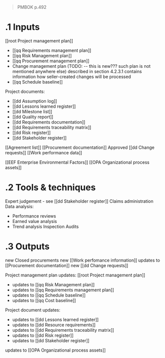 > PMBOK p.492
# .1 Inputs

[[root Project management plan]]
* [[qq Requirements management plan]]
* [[qq Risk Management plan]]
* [[qq Procurement management plan]]
* Change management plan (TODO: -- this is new??? such plan is not mentioned anywhere else) described in section 4.2.3.1 contains information how seller-created changes will be processed
* [[qq Schedule baseline]]

Project documents:
* [[dd Assumption log]]
* [[dd Lessons learned register]]
* [[dd Milestone list]]
* [[dd Quality report]]
* [[dd Requirements documentation]]
* [[dd Requirements traceability matrix]]
* [[dd Risk register]]
* [[dd Stakeholder register]]

[[Agreement list]]
[[Procurement documentation]]
Approved [[dd Change requests]]
[[Work performance data]]

[[EEF Enterprise Environmental Factors]]
[[OPA Organizational process assets]]

# .2 Tools & techniques
Expert judgement - see [[dd Stakeholder register]]
Claims administration
Data analysis:
* Performance reviews
* Earned value analysis
* Trend analysis
Inspection
Audits

# .3 Outputs
new Closed procurements
new [[Work perfomance information]]
updates to [[Procurement documentation]]
new [[dd Change requests]]

Project management plan updates: [[root Project management plan]]
* updates to [[qq Risk Management plan]]
* updates to [[qq Requirements management plan]]
* updates to [[qq Schedule baseline]]
* updates to [[qq Cost baseline]]

Project document updates:
* updates to [[dd Lessons learned register]]
* updates to [[dd Resource requirements]]
* updates to [[dd Requirements traceability matrix]]
* updates to [[dd Risk register]]
* updates to [[dd Stakeholder register]]

updates to [[OPA Organizational process assets]]

